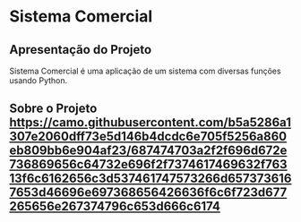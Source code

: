 # Sistema Comercial
## Apresentação do Projeto
Sistema Comercial é uma aplicação de um sistema com diversas funções usando Python.
##
## Sobre o Projeto https://camo.githubusercontent.com/b5a5286a1307e2060dff73e5d146b4dcdc6e705f5256a860eb809bb6e904af23/687474703a2f2f696d672e736869656c64732e696f2f7374617469632f76313f6c6162656c3d537461747573266d6573736167653d46696e697368656426636f6c6f723d677265656e267374796c653d666c6174

